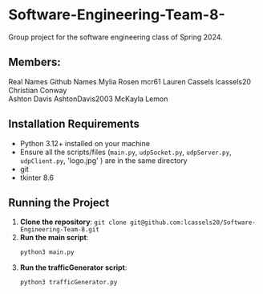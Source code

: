 # Software-Engineering-Team-8-
Group project for the software engineering class of Spring 2024.

## Members:
Real Names	Github Names
Mylia Rosen	mcr61
Lauren Cassels	lcassels20
Christian Conway	
Ashton Davis	AshtonDavis2003
McKayla Lemon 


## Installation Requirements
- Python 3.12+ installed on your machine
- Ensure all the scripts/files (`main.py`, `udpSocket.py`, `udpServer.py`, `udpClient.py`, 'logo.jpg' ) are in the same directory
- git
- tkinter 8.6

## Running the Project
1. **Clone the repository**:
    ```git clone git@github.com:lcassels20/Software-Engineering-Team-8.git```
2. **Run the main script**:
    ```sh
    python3 main.py
    ```
3. **Run the trafficGenerator script**:
    ```sh
    python3 trafficGenerator.py
    ```
